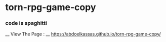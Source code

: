 # torn-rpg-game-copy
### code is spaghitti
__ View The Page : __ https://abdoelkassas.github.io/torn-rpg-game-copy/
